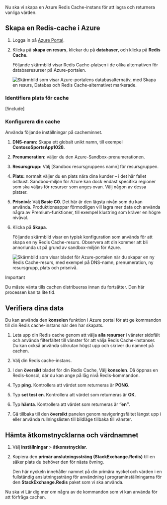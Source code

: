 Nu ska vi skapa en Azure Redis Cache-instans för att lagra och returnera vanliga värden.

<!-- TODO: do we need to activate the sandbox here? -->

## <a name="create-a-redis-cache-in-azure"></a>Skapa en Redis-cache i Azure

1. Logga in på [Azure Portal](https://portal.azure.com?azure-portal=true).

1. Klicka på **skapa en resurs**, klickar du på **databaser**, och klicka på **Redis Cache**.

    Följande skärmbild visar Redis Cache-platsen i de olika alternativen för databasresurser på Azure-portalen.

    ![Skärmbild som visar Azure-portalens databasalternativ, med Skapa en resurs, Databas och Redis Cache-alternativet markerade.](../media/4-create-a-cache-1.png)

### <a name="identify-the-location-for-the-cache"></a>Identifiera plats för cache

<!-- Resource selection -->
[!include[](../../../includes/azure-sandbox-regions-first-mention-note.md)]

### <a name="configure-your-cache"></a>Konfigurera din cache

Använda följande inställningar på cacheminnet.

1. **DNS-namn:** Skapa ett globalt unikt namn, till exempel **ContosoSportsApp1028**.

1. **Prenumeration:** väljer du den Azure-Sandbox-prenumerationen.

1. **Resursgrupp:** Välj <rgn>[Sandbox resursgruppens namn]</rgn> för resursgruppen.

1. **Plats:** normalt väljer du en plats nära dina kunder – i det här fallet östkust. Sandbox-miljön för Azure kan dock endast specifika regioner som ska väljas för resurser som anges ovan. Välj någon av dessa platser.

1. **Prisnivå:** Välj **Basic C0**. Det här är den lägsta nivån som du kan använda. Produktionsappar förmodligen vill lagra mer data och använda några av Premium-funktioner, till exempel klustring som kräver en högre nivåval.

1. Klicka på **Skapa**.

    Följande skärmbild visar en typisk konfiguration som används för att skapa en ny Redis Cache-resurs. Observera att din kommer att bli annorlunda ut på grund av sandbox-miljön för Azure.

    ![Skärmbild som visar bladet för Azure-portalen när du skapar en ny Redis Cache-resurs, med exempel på DNS-namn, prenumeration, ny resursgrupp, plats och prisnivå.](../media/4-create-a-cache-2.png)

> [!IMPORTANT]
> Du måste vänta tills cachen distribueras innan du fortsätter. Den här processen kan ta lite tid.

## <a name="verify-your-data"></a>Verifiera dina data

Du kan använda den **konsolen** funktion i Azure portal för att ge kommandon till din Redis cache-instans när den har skapats.

1. Leta upp din Redis cache genom att välja **alla resurser** i vänster sidofält och använda filterfältet till vänster för att välja Redis Cache-instanser. Du kan också använda sökrutan högst upp och skriver du namnet på cachen.

1. Välj din Redis cache-instans.

1. I den **översikt** bladet för din Redis Cache, Välj **konsolen**. Då öppnas en Redis-konsol, där du kan ange på låg nivå Redis-kommandon.

1. Typ **ping**. Kontrollera att värdet som returneras är **PONG**.

1. Typ **set test en**. Kontrollera att värdet som returneras är **OK**.

1. Typ **hämta**. Kontrollera att värdet som returneras är **”en”**.

1. Gå tillbaka till den **översikt** panelen genom navigeringsfältet längst upp i eller använda rullningslisten till bildläge tillbaka till vänster.

## <a name="retrieve-the-access-keys-and-host-name"></a>Hämta åtkomstnycklarna och värdnamnet

1. Välj **inställningar** > **åtkomstnycklar**. 

1. Kopiera den **primär anslutningssträng (StackExchange.Redis)** till en säker plats du behöver den för nästa övning.

    Den här nyckeln innehåller namnet på din primära nyckel och värden i en fullständig anslutningssträng för användning i programinställningarna för den **StackExchange.Redis** paket som vi ska använda.

Nu ska vi Lär dig mer om några av de kommandon som vi kan använda för att förfråga cachen.